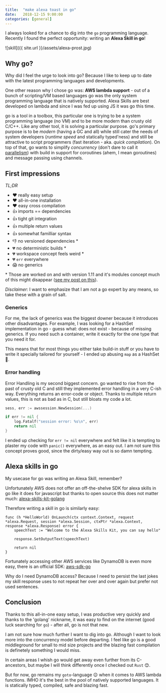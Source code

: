 ```yaml
---
title:  "make alexa toast in go"
date:   2018-12-15 9:00:00
categories: [general]
---
```


I always looked for a chance to dig into the `go` programming language. Recently I found the perfect opportunity: writing an **Alexa Skill in go**!

![skill]({{ site.url }}/assets/alexa-prost.jpg)


## Why go?

Why did I feel the urge to look into go? Because I like to keep up to date with the latest programming languages and developments.

One other reason why I chose go was: **AWS lambda support** - out of a bunch of scripting/VM based languages go was the only system programming language that is natively supported. Alexa Skills are best developed on lambda and since I was fed up using JS it was go this time.

go is a tool in a toolbox, this particular one is trying to be a system programming language (no VM) and to be more modern than crusty old C/C++. 
Like any other tool, it is solving a particular purpose. go's primary purpose is to be *modern* (having a GC and all) while still cater the needs of system developers (*runtime speed* and statically typed'ness) and still be attractive to script programmers (fast iteration - aka. *quick compilation*). On top of that, go wants to simplify *concurrency* (don't dare to call it [parallelism](https://www.youtube.com/watch?v=cN_DpYBzKso)) with build in support for coroutines (ahem, I mean goroutines) and message passing using channels.

## First impressions

*TL;DR*

* ❤️ really easy setup
* ❤️ all-in-one installation
* ❤️ easy cross compilation
* 👍 imports == dependencies
* 👍 tight git integration
* 👍 multiple return values
* 👍 somewhat familliar syntax
* 👎 no versioned dependencies *
* 💔 no deterministic builds *
* 💔 workspace concept feels weird *
* 💔 `err` everywhere
* 😱 no generics

\* Those are worked on and with version 1.11 and it's modules concept much of this might disappear ([see my post on this](https://blog.extrawurst.org/general/2018/12/05/go-and-gitlab-ci.html)).

*Disclaimer:* I want to emphasize that I am not a go expert by any means, so take these with a grain of salt.

### Generics 

For me, the lack of generics was the biggest downer because it introduces other disadvantages. For example, I was looking for a HashSet implementation in go - guess what: does not exist - because of missing generics. If you need such a container, write it exactly for the one type that you need it for.

This means that for most things you either take build-in stuff or you have to write it specially tailored for yourself - I ended up abusing `map` as a HashSet 🙈.

### Error handling

Error Handling is my second biggest concern. go wanted to rise from the past of crusty old C and still they implemented error handling in a very C-ish way. Everything returns an error-code or object. Thanks to multiple return values, this is not as bad as in C, but still bloats my code a lot. 

```go
sess, err := awssession.NewSession(...)

if err != nil {
    log.Fatalf("session error: %s\n", err)
    return nil
}
```

I ended up checking for `err != nil` everywhere and felt like it is tempting to plaster my code with `panic()` everywhere, as an easy out. I am not sure this concept proves good, since the dirty/easy way out is so damn tempting.

## Alexa skills in go

My usecase for go was writing an Alexa Skill, remember?

Unfortunately AWS does not offer an off-the-shelve SDK for alexa skills in go like it does for javascript but thanks to open source this does not matter much: [alexa-skills-kit-golang](https://github.com/ericdaugherty/alexa-skills-kit-golang)

Therefore writing a skill in go is similarly easy: 
```
func (h *HelloWorld) OnLaunch(ctx context.Context, request *alexa.Request, session *alexa.Session, ctxPtr *alexa.Context, response *alexa.Response) error {
	speechText := "Welcome to the Alexa Skills Kit, you can say hello"

	response.SetOutputText(speechText)

	return nil
}
```

Fortunately accessing other AWS services like DynamoDB is even more easy, there is an official SDK: [aws-sdk-go](https://github.com/aws/aws-sdk-go)

Why do I need DynamoDB access? Because I need to persist the last jokes my skill response uses to not repeat her over and over again but prefer not used sentences.

## Conclusion

Thanks to this all-in-one easy setup, I was productive very quickly and thanks to the 'golang' nickname, it was easy to find on the internet (good luck searching for `go`) - after all, go is not that new.

I am not sure how much further I want to dig into go. Although I want to look more into the concurrency model before departing. I feel like go is a good middleground for small to mid size projects and the blazing fast compilation is definetely something I would miss. 

In certain areas I whish go would get away even further from its C-ancestors, but maybe I will think differently once I checked out `Rust` 😊.

But for now, go remains my `goto`-language 😉 when it comes to AWS lambda functions. IMHO it's the best in the pool of natively supported languages. It is statically typed, compiled, safe and blazing fast.